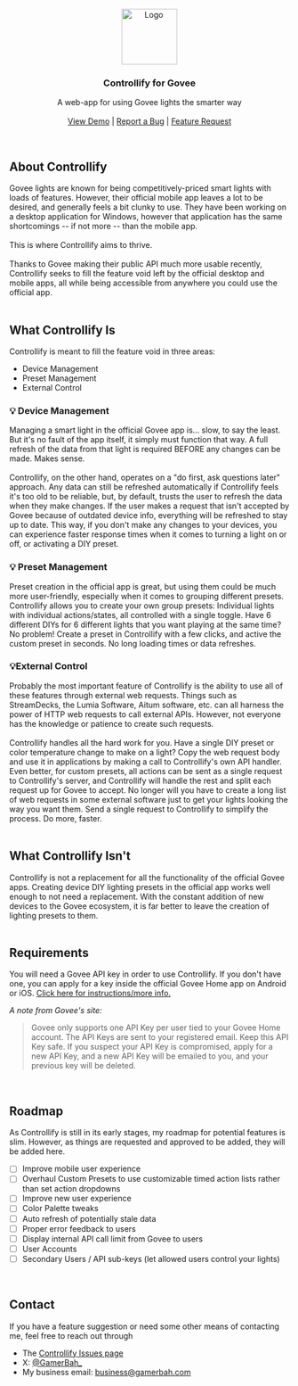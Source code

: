 <link rel="preconnect" href="https://fonts.googleapis.com">
<link rel="preconnect" href="https://fonts.gstatic.com" crossorigin>
<link href="https://fonts.googleapis.com/css2?family=Signika:wght@300..700&display=swap" rel="stylesheet">
<link rel="preconnect" href="https://fonts.googleapis.com">
<link rel="preconnect" href="https://fonts.gstatic.com" crossorigin>
<link href="https://fonts.googleapis.com/css2?family=Comfortaa:wght@300..700&display=swap" rel="stylesheet">
<br/>
<div align="center">
<a href="https://gamerbah.com/govee">
<img src="https://gamerbah.com/govee/Banner.png" alt="Logo" width="auto" height="100">
</a>
<h3 align="center">Controllify for Govee</h2>
<p align="center">
A web-app for using Govee lights the smarter way
<br/>
<br/>
<a href="https://gamerbah.com/govee/demo">View Demo</a> |
<a href="https://github.com/GamerBah/govee-control/issues/new?labels=bug">Report a Bug</a> |
<a href="https://github.com/GamerBah/govee-control/issues/new?labels=enhancement">Feature Request</a>
</p>
</div>
<br>

## About Controllify

Govee lights are known for being competitively-priced smart lights with loads of features.
However, their official mobile app leaves a lot to be desired, and generally feels a bit clunky to use.
They have been working on a desktop application for Windows, however that application has the same shortcomings -- if
not more -- than the mobile app.
<br>
<br>
This is where Controllify aims to thrive.
<br>
<br>
Thanks to Govee making their public API much more usable recently,
Controllify seeks to fill the feature void left by the official desktop and mobile apps, all while being accessible from
anywhere you could use the official app.
<br>
<br>

## What Controllify Is

Controllify is meant to fill the feature void in three areas:

- Device Management
- Preset Management
- External Control

### 💡 Device Management

Managing a smart light in the official Govee app is... slow, to say the least. But it's no fault of the app itself, it
simply must function that way.
A full refresh of the data from that light is required BEFORE any changes can be made. Makes sense.
<br>
<br>
Controllify, on the other hand, operates on a "do first, ask questions later" approach.
Any data can still be refreshed automatically if Controllify feels it's too old to be reliable, but, by default, trusts
the user to refresh the data when they make changes.
If the user makes a request that isn't accepted by Govee because of outdated device info, everything will be refreshed
to stay up to date. This way, if you don't make any changes to your devices,
you can experience faster response times when it comes to turning a light on or off, or activating a DIY preset.

### 💡 Preset Management

Preset creation in the official app is great, but using them could be much more user-friendly, especially when it comes
to grouping different presets.
Controllify allows you to create your own group presets: Individual lights with individual actions/states, all
controlled with a single toggle.
Have 6 different DIYs for 6 different lights that you want playing at the same time? No problem! Create a preset in
Controllify with a few clicks, and active the custom preset in seconds.
No long loading times or data refreshes.

### 💡External Control

Probably the most important feature of Controllify is the ability to use all of these features through external web
requests.
Things such as StreamDecks, the Lumia Software, Aitum software, etc. can all harness the power of HTTP web requests to
call external APIs.
However, not everyone has the knowledge or patience to create such requests.
<br>
<br>
Controllify handles all the hard work for you. Have a single DIY preset or color temperature change to make on a light?
Copy the web request body and use it in applications by making a call to Controllify's own API handler.
Even better, for custom presets, all actions can be sent as a single request to Controllify's server, and Controllify
will handle the rest and split each request up for Govee to accept.
No longer will you have to create a long list of web requests in some external software just to get your lights looking
the way you want them. Send a single request to Controllify to simplify the process. Do more, faster.
<br>
<br>

## What Controllify Isn't

Controllify is not a replacement for all the functionality of the official Govee apps. Creating device DIY lighting
presets in the official app works well enough to not need a replacement.
With the constant addition of new devices to the Govee ecosystem, it is far better to leave the creation of lighting
presets to them.
<br>
<br>

## Requirements

You will need a Govee API key in order to use Controllify. If you don't have one, you can apply for a key inside the
official Govee Home app on Android or iOS.
[Click here for instructions/more info.](https://govee.readme.io/reference/applying-for-an-api-key)

*A note from Govee's site:*
> Govee only supports one API Key per user tied to your Govee Home account.
> The API Keys are sent to your registered email. Keep this API Key safe.
> If you suspect your API Key is compromised, apply for a new API Key, and a new API Key will be emailed to you,
> and your previous key will be deleted.
<br>

## Roadmap

As Controllify is still in its early stages, my roadmap for potential features is slim. However, as things are requested
and approved to be added, they will be added here.

- [ ] Improve mobile user experience
- [ ] Overhaul Custom Presets to use customizable timed action lists rather than set action dropdowns
- [ ] Improve new user experience
- [ ] Color Palette tweaks
- [ ] Auto refresh of potentially stale data
- [ ] Proper error feedback to users
- [ ] Display internal API call limit from Govee to users
- [ ] User Accounts
- [ ] Secondary Users / API sub-keys (let allowed users control your lights)
<br>

## Contact

If you have a feature suggestion or need some other means of contacting me, feel free to reach out through

- The [Controllify Issues page](https://github.com/GamerBah/govee-control/issues)
- X: [@GamerBah_](https://x.com/GamerBah_)
- My business email: [business@gamerbah.com](mailto:business@gamerbah.com)
